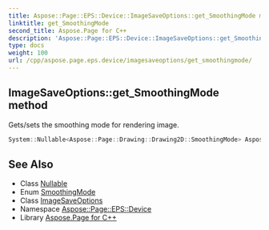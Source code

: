 ```yaml
---
title: Aspose::Page::EPS::Device::ImageSaveOptions::get_SmoothingMode method
linktitle: get_SmoothingMode
second_title: Aspose.Page for C++
description: 'Aspose::Page::EPS::Device::ImageSaveOptions::get_SmoothingMode method. Gets/sets the smoothing mode for rendering image in C++.'
type: docs
weight: 100
url: /cpp/aspose.page.eps.device/imagesaveoptions/get_smoothingmode/
---
```

## ImageSaveOptions::get_SmoothingMode method


Gets/sets the smoothing mode for rendering image.

```cpp
System::Nullable<Aspose::Page::Drawing::Drawing2D::SmoothingMode> Aspose::Page::EPS::Device::ImageSaveOptions::get_SmoothingMode() const
```

## See Also

* Class [Nullable](../../../system/nullable/)
* Enum [SmoothingMode](../../../aspose.page.drawing.drawing2d/smoothingmode/)
* Class [ImageSaveOptions](../)
* Namespace [Aspose::Page::EPS::Device](../../)
* Library [Aspose.Page for C++](../../../)
